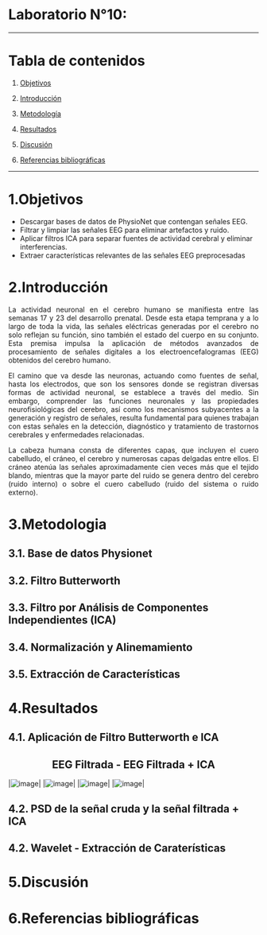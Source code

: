 # **Laboratorio N°10:**

***

# **Tabla de contenidos**
1. [Objetivos](#id1)
2. [Introducción](#id3)
3. [Metodología](#id4)
 
   
4. [Resultados](#id4)
    
    
   
5. [Discusión](#id5)
6. [Referencias bibliográficas](#id6) 

***

# 1.Objetivos<a name="id1"></a>
   - Descargar bases de datos de PhysioNet que contengan señales EEG.
   - Filtrar y limpiar las señales EEG para eliminar artefactos y ruido.
   - Aplicar filtros ICA para separar fuentes de actividad cerebral y eliminar interferencias.
   - Extraer características relevantes de las señales EEG preprocesadas
# 2.Introducción<a name="id2"></a>

<p align="justify">
La actividad neuronal en el cerebro humano se manifiesta entre las semanas 17 y 23 del desarrollo prenatal. Desde esta etapa temprana y a lo largo de toda la vida, las señales eléctricas generadas por el cerebro no solo reflejan su función, sino también el estado del cuerpo en su conjunto. Esta premisa impulsa la aplicación de métodos avanzados de procesamiento de señales digitales a los electroencefalogramas (EEG) obtenidos del cerebro humano.
 </p>

<p align="justify">
El camino que va desde las neuronas, actuando como fuentes de señal, hasta los electrodos, que son los sensores donde se registran diversas formas de actividad neuronal, se establece a través del medio. Sin embargo, comprender las funciones neuronales y las propiedades neurofisiológicas del cerebro, así como los mecanismos subyacentes a la generación y registro de señales, resulta fundamental para quienes trabajan con estas señales en la detección, diagnóstico y tratamiento de trastornos cerebrales y enfermedades relacionadas.
 </p>

<p align="justify">
La cabeza humana consta de diferentes capas, que incluyen el cuero cabelludo, el cráneo, el cerebro y numerosas capas delgadas entre ellos. El cráneo atenúa las señales aproximadamente cien veces más que el tejido blando, mientras que la mayor parte del ruido se genera dentro del cerebro (ruido interno) o sobre el cuero cabelludo (ruido del sistema o ruido externo).
</p>


# 3.Metodologia<a name="id3"></a>

## 3.1. Base de datos Physionet<a name="id3.1"></a>
## 3.2. Filtro Butterworth <a name="id3.2"></a>
## 3.3. Filtro por Análisis de Componentes Independientes (ICA) <a name="id3.3"></a>
## 3.4. Normalización y Alinemamiento <a name="id3.4"></a>
## 3.5. Extracción de Características <a name="id3.5"></a>

<p align="justify">

 </p>


# 4.Resultados<a name="id4"></a>
## 4.1. Aplicación de Filtro Butterworth e ICA
<div align="center">
<h2> EEG Filtrada  -  EEG Filtrada + ICA </h2>
</div>


|![image](https://github.com/GloriaAtencio/ISBIO_2024_G1/assets/164552077/fe90f1e3-df4f-4fd0-8090-39e4b67d7dcd)|
|![image](https://github.com/GloriaAtencio/ISBIO_2024_G1/assets/164552077/b5bd8ecc-8389-47af-9e52-885eedaaacd6)|
|![image](https://github.com/GloriaAtencio/ISBIO_2024_G1/assets/164552077/1c8b5fad-8a54-4abc-8545-08983251e673)|
|![image](https://github.com/GloriaAtencio/ISBIO_2024_G1/assets/164552077/3cc76a0f-be2a-4d95-b6dd-7d20779a6daa)|


## 4.2. PSD de la señal cruda y la señal filtrada + ICA
## 4.2. Wavelet - Extracción de Caraterísticas
# 5.Discusión<a name="id5"></a>

# 6.Referencias bibliográficas<a name="id6"></a>
